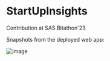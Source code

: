 # StartUpInsights
Contribution at SAS Bitathon'23 

Snapshots from the deployed web app:

![image](https://user-images.githubusercontent.com/68222967/221210037-0da213f1-12bb-4aed-8d22-4b933f244bb0.png)

